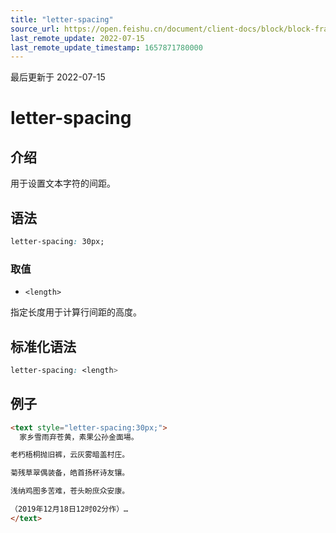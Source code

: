```yaml
---
title: "letter-spacing"
source_url: https://open.feishu.cn/document/client-docs/block/block-frame/code-components-and-structure/view-layer/ttss/attributes/text/letter-spacing
last_remote_update: 2022-07-15
last_remote_update_timestamp: 1657871780000
---
```

最后更新于 2022-07-15

# letter-spacing

## 介绍

用于设置文本字符的间距。

## 语法

```css
letter-spacing: 30px;
```

### 取值

-   `<length>`

指定长度用于计算行间距的高度。

## 标准化语法

```css
letter-spacing: <length>
```

## 例子

```html
<text style="letter-spacing:30px;">
  家乡雪雨弃苍黄，素果公孙金面場。

老朽梧桐抛旧裤，云灰雾暗盖村庄。

菊残草翠偶装备，皓首扬杯诗友镶。

浅纳鸡图多苦难，苍头盼庶众安康。

（2019年12月18日12时02分作）…
</text>
```
